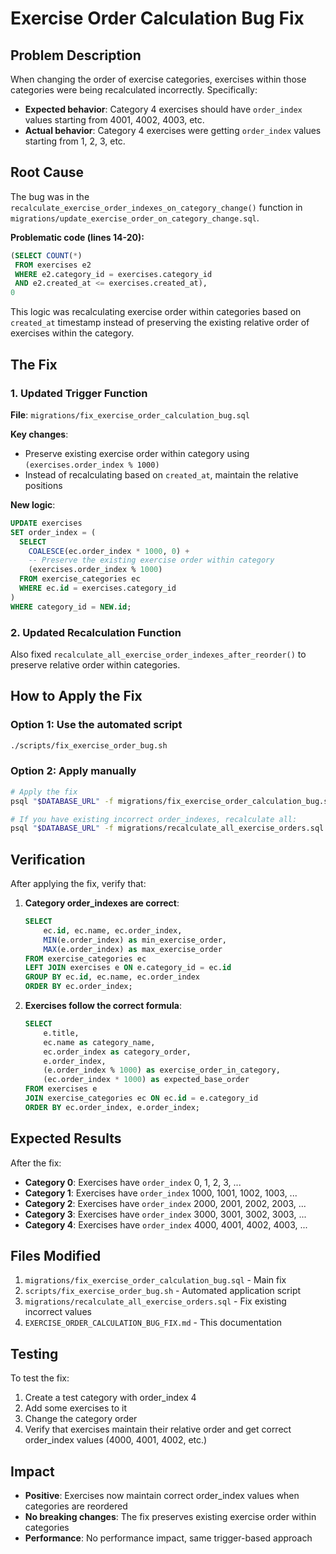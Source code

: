# Exercise Order Calculation Bug Fix

## Problem Description

When changing the order of exercise categories, exercises within those categories were being recalculated incorrectly. Specifically:

- **Expected behavior**: Category 4 exercises should have `order_index` values starting from 4001, 4002, 4003, etc.
- **Actual behavior**: Category 4 exercises were getting `order_index` values starting from 1, 2, 3, etc.

## Root Cause

The bug was in the `recalculate_exercise_order_indexes_on_category_change()` function in `migrations/update_exercise_order_on_category_change.sql`. 

**Problematic code (lines 14-20):**
```sql
(SELECT COUNT(*) 
 FROM exercises e2 
 WHERE e2.category_id = exercises.category_id 
 AND e2.created_at <= exercises.created_at), 
0
```

This logic was recalculating exercise order within categories based on `created_at` timestamp instead of preserving the existing relative order of exercises within the category.

## The Fix

### 1. Updated Trigger Function

**File**: `migrations/fix_exercise_order_calculation_bug.sql`

**Key changes**:
- Preserve existing exercise order within category using `(exercises.order_index % 1000)`
- Instead of recalculating based on `created_at`, maintain the relative positions

**New logic**:
```sql
UPDATE exercises 
SET order_index = (
  SELECT 
    COALESCE(ec.order_index * 1000, 0) + 
    -- Preserve the existing exercise order within category
    (exercises.order_index % 1000)
  FROM exercise_categories ec
  WHERE ec.id = exercises.category_id
)
WHERE category_id = NEW.id;
```

### 2. Updated Recalculation Function

Also fixed `recalculate_all_exercise_order_indexes_after_reorder()` to preserve relative order within categories.

## How to Apply the Fix

### Option 1: Use the automated script
```bash
./scripts/fix_exercise_order_bug.sh
```

### Option 2: Apply manually
```bash
# Apply the fix
psql "$DATABASE_URL" -f migrations/fix_exercise_order_calculation_bug.sql

# If you have existing incorrect order_indexes, recalculate all:
psql "$DATABASE_URL" -f migrations/recalculate_all_exercise_orders.sql
```

## Verification

After applying the fix, verify that:

1. **Category order_indexes are correct**:
   ```sql
   SELECT 
       ec.id, ec.name, ec.order_index,
       MIN(e.order_index) as min_exercise_order,
       MAX(e.order_index) as max_exercise_order
   FROM exercise_categories ec
   LEFT JOIN exercises e ON e.category_id = ec.id
   GROUP BY ec.id, ec.name, ec.order_index
   ORDER BY ec.order_index;
   ```

2. **Exercises follow the correct formula**:
   ```sql
   SELECT 
       e.title,
       ec.name as category_name,
       ec.order_index as category_order,
       e.order_index,
       (e.order_index % 1000) as exercise_order_in_category,
       (ec.order_index * 1000) as expected_base_order
   FROM exercises e
   JOIN exercise_categories ec ON ec.id = e.category_id
   ORDER BY ec.order_index, e.order_index;
   ```

## Expected Results

After the fix:

- **Category 0**: Exercises have `order_index` 0, 1, 2, 3, ...
- **Category 1**: Exercises have `order_index` 1000, 1001, 1002, 1003, ...
- **Category 2**: Exercises have `order_index` 2000, 2001, 2002, 2003, ...
- **Category 3**: Exercises have `order_index` 3000, 3001, 3002, 3003, ...
- **Category 4**: Exercises have `order_index` 4000, 4001, 4002, 4003, ...

## Files Modified

1. `migrations/fix_exercise_order_calculation_bug.sql` - Main fix
2. `scripts/fix_exercise_order_bug.sh` - Automated application script
3. `migrations/recalculate_all_exercise_orders.sql` - Fix existing incorrect values
4. `EXERCISE_ORDER_CALCULATION_BUG_FIX.md` - This documentation

## Testing

To test the fix:

1. Create a test category with order_index 4
2. Add some exercises to it
3. Change the category order
4. Verify that exercises maintain their relative order and get correct order_index values (4000, 4001, 4002, etc.)

## Impact

- **Positive**: Exercises now maintain correct order_index values when categories are reordered
- **No breaking changes**: The fix preserves existing exercise order within categories
- **Performance**: No performance impact, same trigger-based approach

